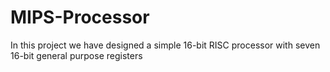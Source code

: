 # MIPS-Processor
In this project we have designed a simple 16-bit RISC processor with seven 16-bit general purpose registers
